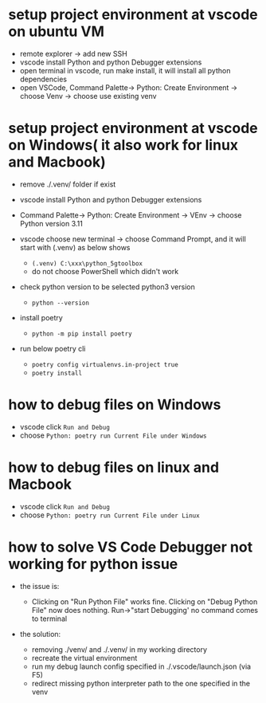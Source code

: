 # setup project environment at vscode on ubuntu VM

* remote explorer -> add new SSH
* vscode install Python and python Debugger extensions
* open terminal in vscode, run make install, it will install all python dependencies
* open VSCode, Command Palette-> Python: Create Environment -> choose Venv -> choose use existing venv

# setup project environment at vscode on Windows( it also work for linux and Macbook)
* remove ./.venv/ folder if exist
* vscode install Python and python Debugger extensions
* Command Palette-> Python: Create Environment -> VEnv -> choose Python version 3.11
* vscode choose new terminal -> choose Command Prompt, and it will start with (.venv) as below shows
    * ``` (.venv) C:\xxx\python_5gtoolbox  ```
    *  do not choose PowerShell which didn't work
    
* check python version to be selected python3 version 
    * ``` python --version ```
* install poetry
    * ```python -m pip install poetry```
* run below poetry cli 
    * ```poetry config virtualenvs.in-project true```
    * ```poetry install```

# how to debug files on Windows
* vscode click `Run and Debug`
* choose `Python: poetry run Current File under Windows` 

# how to debug files on linux and Macbook
* vscode click `Run and Debug`
* choose `Python: poetry run Current File under Linux` 

# how to solve VS Code Debugger not working for python issue
* the issue is:
    * Clicking on "Run Python File" works fine. Clicking on "Debug Python File" now does nothing. 
    Run->"start Debugging' no command comes to terminal

* the solution:
    * removing ./venv/ and ./.venv/ in my working directory
    * recreate the virtual environment
    * run my debug launch config specified in ./.vscode/launch.json (via F5)
    * redirect missing python interpreter path to the one specified in the venv

